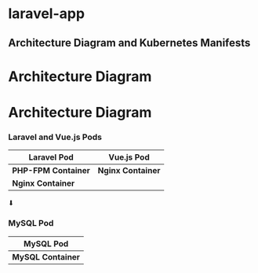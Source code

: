 # laravel-app

## Architecture Diagram and Kubernetes Manifests

# Architecture Diagram

# Architecture Diagram

### Laravel and Vue.js Pods

| Laravel Pod           | Vue.js Pod          |
| --------------------- | ------------------- |
| **PHP-FPM Container** | **Nginx Container** |
| **Nginx Container**   |                     |

⬇

### MySQL Pod

| MySQL Pod           |
| ------------------- |
| **MySQL Container** |

